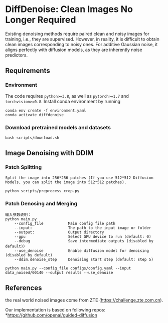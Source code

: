 # DiffDenoise: Clean Images No Longer Required
Existing denoising methods require paired clean and noisy images for training, i.e., they are supervised. 
However, in reality, it is difficult to obtain clean images corresponding to noisy ones. 
For additive Gaussian noise, it aligns perfectly with diffusion models, as they are inherently noise predictors.
## Requirements
### Environment
The code requires `python>=3.8`, as well as `pytorch>=1.7` and `torchvision>=0.8`.
Install conda environment by running
```
conda env create -f environment.yaml
conda activate diffdenoise
```

### Download pretrained models and datasets
```shell
bash scripts/download.sh
```

## Image Denoising with DDIM
### Patch Splitting
```text
Split the image into 256*256 patches (If you use 512*512 Diffusion Models, you can split the image into 512*512 patches).
```
```shell
python scripts/preprocess_crop.py
```
### Patch Denosing and Merging
```text
输入参数说明：
python main.py
    --config_file           Main config file path
    --input:                The path to the input image or folder
    --output:               Output directory
    --gpu                   Select GPU device to run (default: 0)
    --debug                 Save intermediate outputs (disabled by default)）
    --use_denoise           Enable diffusion model for denoising (disabled by default)
    --ddim.denoise_step     Denoising start step (default: step 5)
```

```shell
python main.py --config_file configs/config.yaml --input data_noised/00140 --output results --use_denoise
```

## References
the real world noised images come from ZTE (https://challenge.zte.com.cn).

Our implementation is based on following repos:
*https://github.com/openai/guided-diffusion